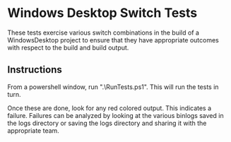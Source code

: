 # Windows Desktop Switch Tests
These tests exercise various switch combinations in the build of a WindowsDesktop project to ensure that they have appropriate outcomes with respect to the build and build output.
## Instructions
From a powershell window, run ".\RunTests.ps1".  This will run the tests in turn.

Once these are done, look for any red colored output.  This indicates a failure.  Failures can be analyzed by looking at the various binlogs saved in the logs directory or saving the logs directory and sharing it with the appropriate team.
